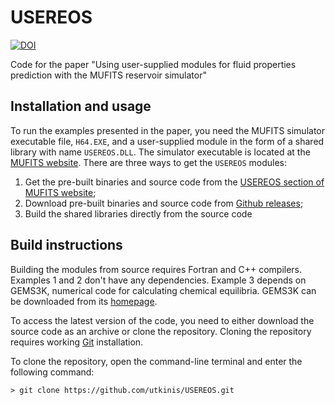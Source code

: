 # USEREOS
[![DOI](https://zenodo.org/badge/334063009.svg)](https://zenodo.org/badge/latestdoi/334063009)

Code for the paper "Using user-supplied modules for fluid properties prediction with the MUFITS reservoir simulator"

## Installation and usage
To run the examples presented in the paper, you need the MUFITS simulator executable file, `H64.EXE`, and a user-supplied module in the form of a shared library with name `USEREOS.DLL`. The simulator executable is located at the [MUFITS website](http://www.mufits.imec.msu.ru/download.html). There are three ways to get the `USEREOS` modules:

1. Get the pre-built binaries and source code from the [USEREOS section of MUFITS website](http://www.mufits.imec.msu.ru/example-usereos.html);
2. Download pre-built binaries and source code from [Github releases](https://github.com/utkinis/USEREOS/releases);
3. Build the shared libraries directly from the source code

## Build instructions
Building the modules from source requires Fortran and C++ compilers. Examples 1 and 2 don't have any dependencies. Example 3 depends on GEMS3K, numerical code for calculating chemical equilibria. GEMS3K can be downloaded from its [homepage](http://gems.web.psi.ch/GEMS3K/).

To access the latest version of the code, you need to either download the source code as an archive or clone the repository. Cloning the repository requires working [Git](https://git-scm.com/) installation.

To clone the repository, open the command-line terminal and enter the following command:

```
> git clone https://github.com/utkinis/USEREOS.git
```
